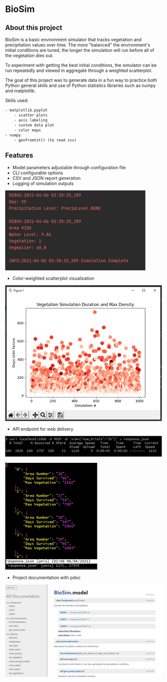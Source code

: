 # BioSim

## About this project

BioSim is a basic environment simulator that tracks vegetation and precipitation values over time.  The
more "balanced" the environment's initial conditions are tuned, the longer the simulation will run before all of the vegetation dies out.

To experiment with getting the best initial conditions, the simulator can be run
repeatedly and viewed in aggregate through a weighted scatterplot.

The goal of this project was to generate data in a fun way to practice both Python general skills and use of 
Python statistics libraries such as numpy and matplotlib.

Skills used:

	- matplotlib.pyplot
		- scatter plots
		- axis labeling
		- custom data plot
		- color maps
	- numpy
		- genfromtxt() (to read csv)

## Features

* Model parameters adjustable through configuration file
* CLI configurable options
* CSV and JSON report generation
* Logging of simulation outputs


![](images/logging_example.PNG)

* Color-weighted scatterplot visualization

![](images/scatter_plot_example.PNG)

* API endpoint for web delivery

![](images/api_curl_example.PNG)

![](images/api_post_output.PNG)

* Project documentation with pdoc

![](images/documentation_example.PNG)

